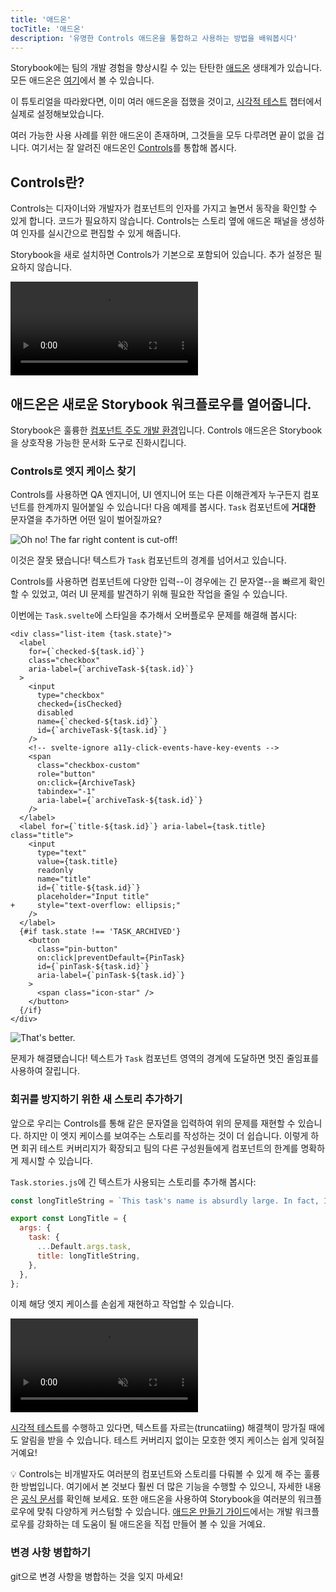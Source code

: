 ```yaml
---
title: '애드온'
tocTitle: '애드온'
description: '유명한 Controls 애드온을 통합하고 사용하는 방법을 배워봅시다'
---
```


Storybook에는 팀의 개발 경험을 향상시킬 수 있는 탄탄한 [애드온](https://storybook.js.org/docs/configure/storybook-addons) 생태계가 있습니다. 모든 애드온은 [여기](https://storybook.js.org/integrations)에서 볼 수 있습니다.

이 튜토리얼을 따라왔다면, 이미 여러 애드온을 접했을 것이고, [시각적 테스트](/intro-to-storybook/svelte/en/test/) 챕터에서 실제로 설정해보았습니다.

여러 가능한 사용 사례를 위한 애드온이 존재하며, 그것들을 모두 다루려면 끝이 없을 겁니다. 여기서는 잘 알려진 애드온인 [Controls](https://storybook.js.org/docs/essentials/controls)를 통합해 봅시다.

## Controls란?

Controls는 디자이너와 개발자가 컴포넌트의 인자를 가지고 놀면서 동작을 확인할 수 있게 합니다. 코드가 필요하지 않습니다. Controls는 스토리 옆에 애드온 패널을 생성하여 인자를 실시간으로 편집할 수 있게 해줍니다.

Storybook을 새로 설치하면 Controls가 기본으로 포함되어 있습니다. 추가 설정은 필요하지 않습니다.

<!-- record video  -->
<video autoPlay muted playsInline loop>
  <source
    src="/intro-to-storybook/controls-in-action-svelte-7-0.mp4"
    type="video/mp4"
  />
</video>

## 애드온은 새로운 Storybook 워크플로우를 열어줍니다.

Storybook은 훌륭한 [컴포넌트 주도 개발 환경](https://www.componentdriven.org/)입니다. Controls 애드온은 Storybook을 상호작용 가능한 문서화 도구로 진화시킵니다.

### Controls로 엣지 케이스 찾기

Controls를 사용하면 QA 엔지니어, UI 엔지니어 또는 다른 이해관계자 누구든지 컴포넌트를 한계까지 밀어붙일 수 있습니다! 다음 예제를 봅시다. `Task` 컴포넌트에 **거대한** 문자열을 추가하면 어떤 일이 벌어질까요?

![Oh no! The far right content is cut-off!](/intro-to-storybook/task-edge-case-7-0.png)

이것은 잘못 됐습니다! 텍스트가 `Task` 컴포넌트의 경계를 넘어서고 있습니다.

Controls를 사용하면 컴포넌트에 다양한 입력--이 경우에는 긴 문자열--을 빠르게 확인할 수 있었고, 여러 UI 문제를 발견하기 위해 필요한 작업을 줄일 수 있습니다.

이번에는 `Task.svelte`에 스타일을 추가해서 오버플로우 문제를 해결해 봅시다:

```diff:title=src/components/Task.svelte
<div class="list-item {task.state}">
  <label
    for={`checked-${task.id}`}
    class="checkbox"
    aria-label={`archiveTask-${task.id}`}
  >
    <input
      type="checkbox"
      checked={isChecked}
      disabled
      name={`checked-${task.id}`}
      id={`archiveTask-${task.id}`}
    />
    <!-- svelte-ignore a11y-click-events-have-key-events -->
    <span
      class="checkbox-custom"
      role="button"
      on:click={ArchiveTask}
      tabindex="-1"
      aria-label={`archiveTask-${task.id}`}
    />
  </label>
  <label for={`title-${task.id}`} aria-label={task.title} class="title">
    <input
      type="text"
      value={task.title}
      readonly
      name="title"
      id={`title-${task.id}`}
      placeholder="Input title"
+     style="text-overflow: ellipsis;"
    />
  </label>
  {#if task.state !== 'TASK_ARCHIVED'}
    <button
      class="pin-button"
      on:click|preventDefault={PinTask}
      id={`pinTask-${task.id}`}
      aria-label={`pinTask-${task.id}`}
    >
      <span class="icon-star" />
    </button>
  {/if}
</div>
```

![That's better.](/intro-to-storybook/edge-case-solved-with-controls-7-0.png)

문제가 해결됐습니다! 텍스트가 `Task` 컴포넌트 영역의 경계에 도달하면 멋진 줄임표를 사용하여 잘립니다.

### 회귀를 방지하기 위한 새 스토리 추가하기

앞으로 우리는 Controls를 통해 같은 문자열을 입력하여 위의 문제를 재현할 수 있습니다. 하지만 이 엣지 케이스를 보여주는 스토리를 작성하는 것이 더 쉽습니다. 이렇게 하면 회귀 테스트 커버리지가 확장되고 팀의 다른 구성원들에게 컴포넌트의 한계를 명확하게 제시할 수 있습니다.

`Task.stories.js`에 긴 텍스트가 사용되는 스토리를 추가해 봅시다:

```js:title=src/components/Task.stories.js
const longTitleString = `This task's name is absurdly large. In fact, I think if I keep going I might end up with content overflow. What will happen? The star that represents a pinned task could have text overlapping. The text could cut-off abruptly when it reaches the star. I hope not!`;

export const LongTitle = {
  args: {
    task: {
      ...Default.args.task,
      title: longTitleString,
    },
  },
};
```

이제 해당 엣지 케이스를 손쉽게 재현하고 작업할 수 있습니다.

<video autoPlay muted playsInline loop>
  <source
    src="/intro-to-storybook/task-stories-long-title-svelte-7-0.mp4"
    type="video/mp4"
  />
</video>

[시각적 테스트](/intro-to-storybook/svelte/en/test/)를 수행하고 있다면, 텍스트를 자르는(truncatiing) 해결책이 망가질 때에도 알림을 받을 수 있습니다. 테스트 커버리지 없이는 모호한 엣지 케이스는 쉽게 잊혀질 거예요!

<div class="aside">

💡 Controls는 비개발자도 여러분의 컴포넌트와 스토리를 다뤄볼 수 있게 해 주는 훌륭한 방법입니다. 여기에서 본 것보다 훨씬 더 많은 기능을 수행할 수 있으니, 자세한 내용은 [공식 문서](https://storybook.js.org/docs/essentials/controls)를 확인해 보세요. 또한 애드온을 사용하여 Storybook을 여러분의 워크플로우에 맞춰 다양하게 커스텀할 수 있습니다. [애드온 만들기 가이드](https://storybook.js.org/docs/addons/writing-addons)에서는 개발 워크플로우를 강화하는 데 도움이 될 애드온을 직접 만들어 볼 수 있을 거예요.

</div>

### 변경 사항 병합하기

git으로 변경 사항을 병합하는 것을 잊지 마세요!
